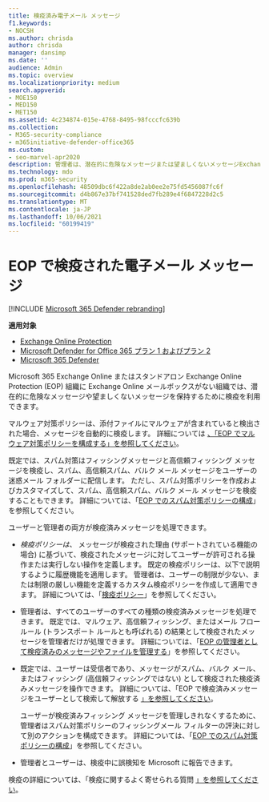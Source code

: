 ```yaml
---
title: 検疫済み電子メール メッセージ
f1.keywords:
- NOCSH
ms.author: chrisda
author: chrisda
manager: dansimp
ms.date: ''
audience: Admin
ms.topic: overview
ms.localizationpriority: medium
search.appverid:
- MOE150
- MED150
- MET150
ms.assetid: 4c234874-015e-4768-8495-98fcccfc639b
ms.collection:
- M365-security-compliance
- m365initiative-defender-office365
ms.custom:
- seo-marvel-apr2020
description: 管理者は、潜在的に危険なメッセージまたは望ましくないメッセージExchange Online Protection (EOP) の検疫について学習できます。
ms.technology: mdo
ms.prod: m365-security
ms.openlocfilehash: 48509dbc6f422a8de2ab0ee2e75fd5456087fc6f
ms.sourcegitcommit: d4b867e37bf741528ded7fb289e4f6847228d2c5
ms.translationtype: MT
ms.contentlocale: ja-JP
ms.lasthandoff: 10/06/2021
ms.locfileid: "60199419"
---
```

# <a name="quarantined-email-messages-in-eop"></a>EOP で検疫された電子メール メッセージ

[!INCLUDE [Microsoft 365 Defender rebranding](../includes/microsoft-defender-for-office.md)]

**適用対象**
- [Exchange Online Protection](exchange-online-protection-overview.md)
- [Microsoft Defender for Office 365 プラン 1 およびプラン 2](defender-for-office-365.md)
- [Microsoft 365 Defender](../defender/microsoft-365-defender.md)

Microsoft 365 Exchange Online またはスタンドアロン Exchange Online Protection (EOP) 組織に Exchange Online メールボックスがない組織では、潜在的に危険なメッセージや望ましくないメッセージを保持するために検疫を利用できます。

マルウェア対策ポリシーは、添付ファイルにマルウェアが含まれていると検出された場合、メッセージを自動的に検疫します。 詳細については [、「EOP でマルウェア対策ポリシーを構成する」を参照してください](configure-anti-malware-policies.md)。

既定では、スパム対策はフィッシングメッセージと高信頼フィッシング メッセージを検疫し、スパム、高信頼スパム、バルク メール メッセージをユーザーの迷惑メール フォルダーに配信します。 ただし、スパム対策ポリシーを作成およびカスタマイズして、スパム、高信頼スパム、バルク メール メッセージを検疫することもできます。 詳細については、「[EOP でのスパム対策ポリシーの構成](configure-your-spam-filter-policies.md)」を参照してください。

ユーザーと管理者の両方が検疫済みメッセージを処理できます。

- _検疫ポリシーは、_ メッセージが検疫された理由 (サポートされている機能の場合) に基づいて、検疫されたメッセージに対してユーザーが許可される操作または実行しない操作を定義します。 既定の検疫ポリシーは、以下で説明するように履歴機能を適用します。 管理者は、ユーザーの制限が少ない、または制限の厳しい機能を定義するカスタム検疫ポリシーを作成して適用できます。 詳細については、「[検疫ポリシー](quarantine-policies.md)」を参照してください。

- 管理者は、すべてのユーザーのすべての種類の検疫済みメッセージを処理できます。 既定では、マルウェア、高信頼フィッシング、またはメール フロー ルール (トランスポート ルールとも呼ばれる) の結果として検疫されたメッセージを管理者だけが処理できます。 詳細については、「[EOP の管理者として検疫済みのメッセージやファイルを管理する](manage-quarantined-messages-and-files.md)」を参照してください。

- 既定では、ユーザーは受信者であり、メッセージがスパム、バルク メール、またはフィッシング (高信頼フィッシングではない) として検疫された検疫済みメッセージを操作できます。 詳細については、「EOP で検疫済みメッセージをユーザーとして検索して解放する [」を参照してください](find-and-release-quarantined-messages-as-a-user.md)。

  ユーザーが検疫済みフィッシング メッセージを管理しきれなくするために、管理者はスパム対策ポリシーのフィッシングメール フィルターの評決に対して別のアクションを構成できます。 詳細については、「[EOP でのスパム対策ポリシーの構成](configure-your-spam-filter-policies.md)」を参照してください。

- 管理者とユーザーは、検疫中に誤検知を Microsoft に報告できます。

検疫の詳細については、「検疫に関するよく寄せられる質問 [」を参照してください](quarantine-faq.yml)。

